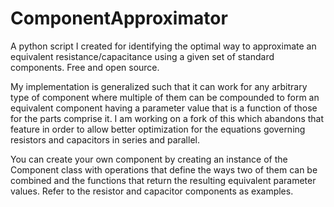# ComponentApproximator
A python script I created for identifying the optimal way to approximate an equivalent resistance/capacitance using a given set of standard components. Free and open source.

My implementation is generalized such that it can work for any arbitrary type of component where multiple of them can be compounded to form an equivalent component having a parameter value that is a function of those for the parts comprise it. I am working on a fork of this which abandons that feature in order to allow better optimization for the equations governing resistors and capacitors in series and parallel.

You can create your own component by creating an instance of the Component class with operations that define the ways two of them can be combined and the functions that return the resulting equivalent parameter values.  Refer to the resistor and capacitor components as examples.
